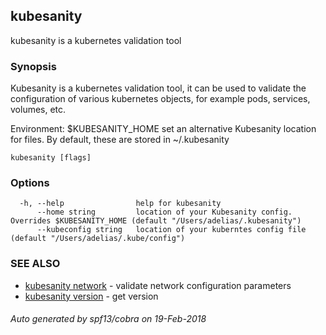 ## kubesanity

kubesanity is a kubernetes validation tool

### Synopsis



Kubesanity is a kubernetes validation tool, it can be used to validate the configuration of various kubernetes objects, for example pods, services,
volumes, etc. 

Environment:
$KUBESANITY_HOME          set an alternative Kubesanity location for files. By default, these are stored in ~/.kubesanity


```
kubesanity [flags]
```

### Options

```
  -h, --help                help for kubesanity
      --home string         location of your Kubesanity config. Overrides $KUBESANITY_HOME (default "/Users/adelias/.kubesanity")
      --kubeconfig string   location of your kuberntes config file (default "/Users/adelias/.kube/config")
```

### SEE ALSO
* [kubesanity network](kubesanity_network.md)	 - validate network configuration parameters
* [kubesanity version](kubesanity_version.md)	 - get version

###### Auto generated by spf13/cobra on 19-Feb-2018
